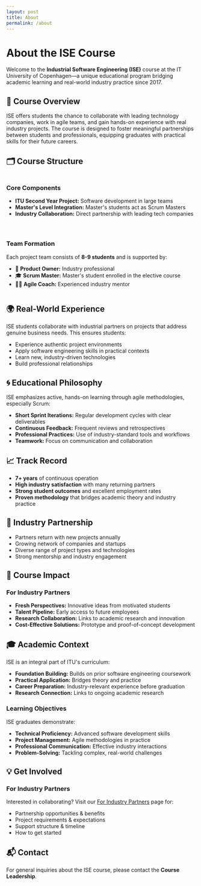 ```yaml
---
layout: post
title: About
permalink: /about
---
```


# About the ISE Course

Welcome to the **Industrial Software Engineering (ISE)** course at the IT University of Copenhagen—a unique educational program bridging academic learning and real-world industry practice since 2017.

## 🚀 Course Overview

ISE offers students the chance to collaborate with leading technology companies, work in agile teams, and gain hands-on experience with real industry projects. The course is designed to foster meaningful partnerships between students and professionals, equipping graduates with practical skills for their future careers.

## 🗂️ Course Structure

<div style="display: flex; flex-wrap: wrap; gap: 1.5rem; margin-bottom: 1.5rem; text-align: left;">
  <div style="flex: 1; min-width: 260px;">
    <h3>Core Components</h3>
    <ul>
      <li><b>ITU Second Year Project:</b> Software development in large teams</li>
      <li><b>Master's Level Integration:</b> Master's students act as Scrum Masters</li>
      <li><b>Industry Collaboration:</b> Direct partnership with leading tech companies</li>
    </ul>
  </div>
  <div style="flex: 1; min-width: 260px;">
    <h3>Team Formation</h3>
    <p>
      Each project team consists of <b>8-9 students</b> and is supported by:
    </p>
    <ul>
      <li>🏢 <b>Product Owner:</b> Industry professional</li>
      <li>🎓 <b>Scrum Master:</b> Master's student enrolled in the elective course</li>
      <li>👨‍💼 <b>Agile Coach:</b> Experienced industry mentor</li>
    </ul>
  </div>
</div>

## 🌍 Real-World Experience

ISE students collaborate with industrial partners on projects that address genuine business needs. This ensures students:

- Experience authentic project environments
- Apply software engineering skills in practical contexts
- Learn new, industry-driven technologies
- Build professional relationships

## 🌀 Educational Philosophy

ISE emphasizes active, hands-on learning through agile methodologies, especially Scrum:

- **Short Sprint Iterations:** Regular development cycles with clear deliverables
- **Continuous Feedback:** Frequent reviews and retrospectives
- **Professional Practices:** Use of industry-standard tools and workflows
- **Teamwork:** Focus on communication and collaboration

## 📈 Track Record

- **7+ years** of continuous operation
- **High industry satisfaction** with many returning partners
- **Strong student outcomes** and excellent employment rates
- **Proven methodology** that bridges academic theory and industry practice

## 🤝 Industry Partnership

- Partners return with new projects annually
- Growing network of companies and startups
- Diverse range of project types and technologies
- Strong mentorship and industry engagement

## 🎯 Course Impact

### For Industry Partners

- **Fresh Perspectives:** Innovative ideas from motivated students
- **Talent Pipeline:** Early access to future employees
- **Research Collaboration:** Links to academic research and innovation
- **Cost-Effective Solutions:** Prototype and proof-of-concept development

## 🎓 Academic Context

ISE is an integral part of ITU's curriculum:

- **Foundation Building:** Builds on prior software engineering coursework
- **Practical Application:** Bridges theory and practice
- **Career Preparation:** Industry-relevant experience before graduation
- **Research Connection:** Links to ongoing academic research

### Learning Objectives

ISE graduates demonstrate:

- **Technical Proficiency:** Advanced software development skills
- **Project Management:** Agile methodologies in practice
- **Professional Communication:** Effective industry interactions
- **Problem-Solving:** Tackling complex, real-world challenges

## 💡 Get Involved

### For Industry Partners

Interested in collaborating? Visit our [For Industry Partners](/industry) page for:

- Partnership opportunities & benefits
- Project requirements & expectations
- Support structure & timeline
- How to get started

## 📬 Contact

For general inquiries about the ISE course, please contact the **Course Leadership**.
